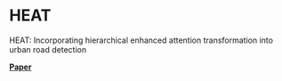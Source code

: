 # HEAT
HEAT: Incorporating hierarchical enhanced attention transformation into urban road detection

[**Paper**](https://ietresearch.onlinelibrary.wiley.com/doi/full/10.1049/itr2.12360)
